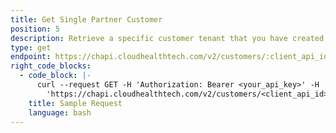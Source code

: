 ```yaml
---
title: Get Single Partner Customer
position: 5
description: Retrieve a specific customer tenant that you have created in the CloudHealth Platform. This information is retrieved from the CloudHealth Platform. This endpoint can be used for both AWS and Azure customer tenants.
type: get
endpoint: https://chapi.cloudhealthtech.com/v2/customers/:client_api_id
right_code_blocks:
  - code_block: |-
      curl --request GET -H 'Authorization: Bearer <your_api_key>' -H 'Content-Type: application/json' -d
        'https://chapi.cloudhealthtech.com/v2/customers/<client_api_id>?api_key=<your_api_key>'
    title: Sample Request
    language: bash
---
```

